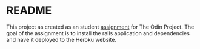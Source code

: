 # README

This project as created as an student [assignment](https://www.theodinproject.com/courses/web-development-101/lessons/your-first-rails-application) for The Odin Project. The goal of the assignment is to install the rails application and dependencies and have it deployed to the Heroku website.
